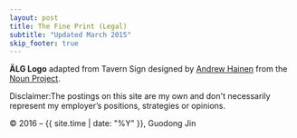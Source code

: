 ```yaml
---
layout: post
title: The Fine Print (Legal)
subtitle: "Updated March 2015"
skip_footer: true
---
```


**ÄLG Logo** adapted from Tavern Sign designed by [Andrew Hainen][ah] from the [Noun Project][noun].

[ah]: http://www.thenounproject.com/ahainen
[noun]: http://www.thenounproject.com

Disclaimer:The postings on this site are my own and don't necessarily represent my employer’s positions, strategies or opinions.

&copy; 2016 &ndash; {{ site.time | date: "%Y" }}, Guodong Jin
